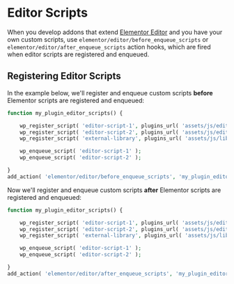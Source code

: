 # Editor Scripts

<Badge type="tip" vertical="top" text="Elementor Core" /> <Badge type="warning" vertical="top" text="Intermediate" />

When you develop addons that extend [Elementor Editor](./editor/) and you have your own custom scripts, use `elementor/editor/before_enqueue_scripts` or `elementor/editor/after_enqueue_scripts` action hooks, which are fired when editor scripts are registered and enqueued.

## Registering Editor Scripts

In the example below, we'll register and enqueue custom scripts **before** Elementor scripts are registered and enqueued:

```php {11}
function my_plugin_editor_scripts() {

	wp_register_script( 'editor-script-1', plugins_url( 'assets/js/editor-script-1.js', __FILE__ ) );
	wp_register_script( 'editor-script-2', plugins_url( 'assets/js/editor-script-2.js', __FILE__ ), [ 'external-library' ] );
	wp_register_script( 'external-library', plugins_url( 'assets/js/libs/external-library.js', __FILE__ ) );

	wp_enqueue_script( 'editor-script-1' );
	wp_enqueue_script( 'editor-script-2' );

}
add_action( 'elementor/editor/before_enqueue_scripts', 'my_plugin_editor_scripts' );
```

Now we'll register and enqueue custom scripts **after** Elementor scripts are registered and enqueued:

```php {11}
function my_plugin_editor_scripts() {

	wp_register_script( 'editor-script-1', plugins_url( 'assets/js/editor-script-1.js', __FILE__ ) );
	wp_register_script( 'editor-script-2', plugins_url( 'assets/js/editor-script-2.js', __FILE__ ), [ 'external-library' ] );
	wp_register_script( 'external-library', plugins_url( 'assets/js/libs/external-library.js', __FILE__ ) );

	wp_enqueue_script( 'editor-script-1' );
	wp_enqueue_script( 'editor-script-2' );

}
add_action( 'elementor/editor/after_enqueue_scripts', 'my_plugin_editor_scripts' );
```
